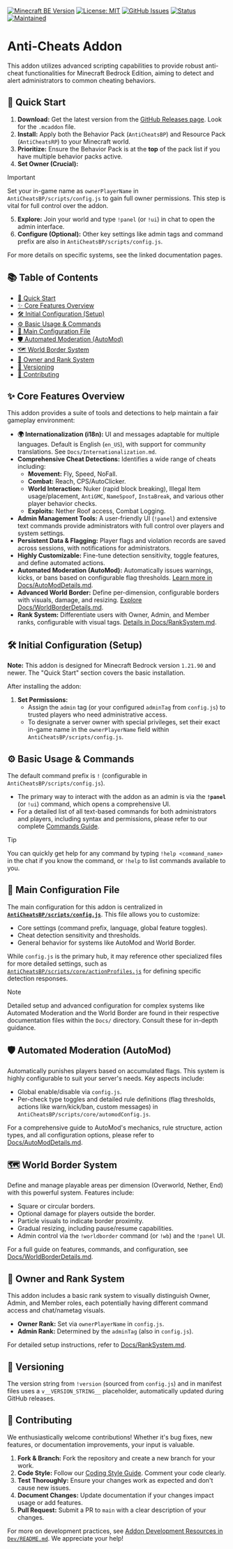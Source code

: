 <!-- Optional: Add project logo/banner here -->
[![Minecraft BE Version](https://img.shields.io/badge/Minecraft_BE-1.21.90%2B-green)](https://www.minecraft.net/)
[![License: MIT](https://img.shields.io/badge/License-MIT-yellow.svg)](LICENSE)
[![GitHub Issues](https://img.shields.io/github/issues/SjnExe/AntiCheats?style=flat-square)](https://github.com/SjnExe/AntiCheats/issues)
[![Status](https://img.shields.io/badge/Status-Active-brightgreen?style=flat-square)](https://github.com/SjnExe/AntiCheats/pulse)
[![Maintained](https://img.shields.io/badge/Maintained%3F-Yes-brightgreen?style=flat-square)](https://github.com/SjnExe/AntiCheats/graphs/commit-activity)
<!-- [![Discord](https://img.shields.io/badge/Discord-Join_Chat-7289DA?style=flat-square&logo=discord&logoColor=white)](https://discord.gg/YOUR_INVITE_CODE_HERE) -->

# Anti-Cheats Addon

This addon utilizes advanced scripting capabilities to provide robust anti-cheat functionalities for Minecraft Bedrock Edition, aiming to detect and alert administrators to common cheating behaviors.

## 🚀 Quick Start

1.  **Download:** Get the latest version from the [GitHub Releases page](https://github.com/placeholder_username/placeholder_repo/releases). Look for the `.mcaddon` file.
2.  **Install:** Apply both the Behavior Pack (`AntiCheatsBP`) and Resource Pack (`AntiCheatsRP`) to your Minecraft world.
3.  **Prioritize:** Ensure the Behavior Pack is at the **top** of the pack list if you have multiple behavior packs active.
4.  **Set Owner (Crucial):**
> [!IMPORTANT]
> Set your in-game name as `ownerPlayerName` in `AntiCheatsBP/scripts/config.js` to gain full owner permissions. This step is vital for full control over the addon.
5.  **Explore:** Join your world and type `!panel` (or `!ui`) in chat to open the admin interface.
6.  **Configure (Optional):** Other key settings like admin tags and command prefix are also in `AntiCheatsBP/scripts/config.js`.

For more details on specific systems, see the linked documentation pages.

## 📚 Table of Contents
*   [🚀 Quick Start](#-quick-start)
*   [✨ Core Features Overview](#-core-features-overview)
*   [🛠️ Initial Configuration (Setup)](#️-initial-configuration-setup)
*   [⚙️ Basic Usage & Commands](#️-basic-usage--commands)
*   [🔧 Main Configuration File](#️-main-configuration-file)
*   [🛡️ Automated Moderation (AutoMod)](#️-automated-moderation-automod)
*   [🗺️ World Border System](#️-world-border-system)
*   [🏅 Owner and Rank System](#️-owner-and-rank-system)
*   [📜 Versioning](#-versioning)
*   [🤝 Contributing](#-contributing)

## ✨ Core Features Overview

This addon provides a suite of tools and detections to help maintain a fair gameplay environment:

*   **🌍 Internationalization (i18n):** UI and messages adaptable for multiple languages. Default is English (`en_US`), with support for community translations. See `Docs/Internationalization.md`.
*   **Comprehensive Cheat Detections:** Identifies a wide range of cheats including:
    *   **Movement:** Fly, Speed, NoFall.
    *   **Combat:** Reach, CPS/AutoClicker.
    *   **World Interaction:** Nuker (rapid block breaking), Illegal Item usage/placement, `AntiGMC`, `NameSpoof`, `InstaBreak`, and various other player behavior checks.
    *   **Exploits:** Nether Roof access, Combat Logging.
*   **Admin Management Tools:** A user-friendly UI (`!panel`) and extensive text commands provide administrators with full control over players and system settings.
*   **Persistent Data & Flagging:** Player flags and violation records are saved across sessions, with notifications for administrators.
*   **Highly Customizable:** Fine-tune detection sensitivity, toggle features, and define automated actions.
*   **Automated Moderation (AutoMod):** Automatically issues warnings, kicks, or bans based on configurable flag thresholds. [Learn more in Docs/AutoModDetails.md](Docs/AutoModDetails.md).
*   **Advanced World Border:** Define per-dimension, configurable borders with visuals, damage, and resizing. [Explore Docs/WorldBorderDetails.md](Docs/WorldBorderDetails.md).
*   **Rank System:** Differentiate users with Owner, Admin, and Member ranks, configurable with visual tags. [Details in Docs/RankSystem.md](Docs/RankSystem.md).

## 🛠️ Initial Configuration (Setup)

**Note:** This addon is designed for Minecraft Bedrock version `1.21.90` and newer. The "Quick Start" section covers the basic installation.

After installing the addon:
1.  **Set Permissions:**
    *   Assign the `admin` tag (or your configured `adminTag` from `config.js`) to trusted players who need administrative access.
    *   To designate a server owner with special privileges, set their exact in-game name in the `ownerPlayerName` field within `AntiCheatsBP/scripts/config.js`.

## ⚙️ Basic Usage & Commands

The default command prefix is `!` (configurable in `AntiCheatsBP/scripts/config.js`).
*   The primary way to interact with the addon as an admin is via the **`!panel`** (or `!ui`) command, which opens a comprehensive UI.
*   For a detailed list of all text-based commands for both administrators and players, including syntax and permissions, please refer to our complete [Commands Guide](Docs/Commands.md).

> [!TIP]
> You can quickly get help for any command by typing `!help <command_name>` in the chat if you know the command, or `!help` to list commands available to you.

## 🔧 Main Configuration File

The main configuration for this addon is centralized in **[`AntiCheatsBP/scripts/config.js`](AntiCheatsBP/scripts/config.js)**. This file allows you to customize:
*   Core settings (command prefix, language, global feature toggles).
*   Cheat detection sensitivity and thresholds.
*   General behavior for systems like AutoMod and World Border.

While `config.js` is the primary hub, it may reference other specialized files for more detailed settings, such as [`AntiCheatsBP/scripts/core/actionProfiles.js`](AntiCheatsBP/scripts/core/actionProfiles.js) for defining specific detection responses.

> [!NOTE]
> Detailed setup and advanced configuration for complex systems like Automated Moderation and the World Border are found in their respective documentation files within the `Docs/` directory. Consult these for in-depth guidance.

## 🛡️ Automated Moderation (AutoMod)

Automatically punishes players based on accumulated flags. This system is highly configurable to suit your server's needs.
Key aspects include:
*   Global enable/disable via `config.js`.
*   Per-check type toggles and detailed rule definitions (flag thresholds, actions like warn/kick/ban, custom messages) in `AntiCheatsBP/scripts/core/automodConfig.js`.

For a comprehensive guide to AutoMod's mechanics, rule structure, action types, and all configuration options, please refer to [Docs/AutoModDetails.md](Docs/AutoModDetails.md).

## 🗺️ World Border System

Define and manage playable areas per dimension (Overworld, Nether, End) with this powerful system.
Features include:
*   Square or circular borders.
*   Optional damage for players outside the border.
*   Particle visuals to indicate border proximity.
*   Gradual resizing, including pause/resume capabilities.
*   Admin control via the `!worldborder` command (or `!wb`) and the `!panel` UI.

For a full guide on features, commands, and configuration, see [Docs/WorldBorderDetails.md](Docs/WorldBorderDetails.md).

## 🏅 Owner and Rank System

This addon includes a basic rank system to visually distinguish Owner, Admin, and Member roles, each potentially having different command access and chat/nametag visuals.
*   **Owner Rank:** Set via `ownerPlayerName` in `config.js`.
*   **Admin Rank:** Determined by the `adminTag` (also in `config.js`).

For detailed setup instructions, refer to [Docs/RankSystem.md](Docs/RankSystem.md).

## 📜 Versioning

The version string from `!version` (sourced from `config.js`) and in manifest files uses a `v__VERSION_STRING__` placeholder, automatically updated during GitHub releases.

## 🤝 Contributing

We enthusiastically welcome contributions! Whether it's bug fixes, new features, or documentation improvements, your input is valuable.
1.  **Fork & Branch:** Fork the repository and create a new branch for your work.
2.  **Code Style:** Follow our [Coding Style Guide](Dev/CodingStyle.md). Comment your code clearly.
3.  **Test Thoroughly:** Ensure your changes work as expected and don't cause new issues.
4.  **Document Changes:** Update documentation if your changes impact usage or add features.
5.  **Pull Request:** Submit a PR to `main` with a clear description of your changes.

For more on development practices, see [Addon Development Resources in `Dev/README.md`](Dev/README.md). We appreciate your help!
